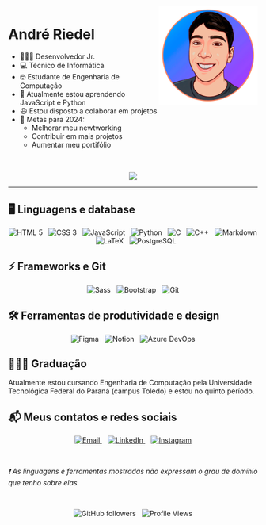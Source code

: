 <img src="foto.gif" alt="Andre Riedel" width="200px" align="right"/>

# André Riedel

- 👨🏻‍💻 Desenvolvedor Jr.
- 💻 Técnico de Informática
- 🤓 Estudante de Engenharia de Computação
- 🌱 Atualmente estou aprendendo JavaScript e Python
- 😃 Estou disposto a colaborar em projetos
- 🥅 Metas para 2024:
    - Melhorar meu newtworking
    - Contribuir em mais projetos
    - Aumentar meu portifólio

<br>

<p align="center">
  <a href="https://github.com/anuraghazra/github-readme-stats">
    <img align="center" src="https://github-readme-stats.vercel.app/api/top-langs/?username=andreriedel&layout=compact&theme=dark&locale=pt-br">
  </a>
</p>

---

## 🖥 Linguagens e database

<p align="center">
  <img alt="HTML 5" src="https://img.shields.io/badge/HTML5-E34F26?style=for-the-badge&logo=html5&logoColor=white">&nbsp;&nbsp;
  <img alt="CSS 3" src="https://img.shields.io/badge/CSS3-1572B6?style=for-the-badge&logo=css3&logoColor=white">&nbsp;&nbsp;
  <img alt="JavaScript" src="https://img.shields.io/badge/JavaScript-F7DF1E?style=for-the-badge&logo=javascript&logoColor=black">&nbsp;&nbsp;
  <img alt="Python" src="https://img.shields.io/badge/Python-FFD43B?style=for-the-badge&logo=python&logoColor=blue">&nbsp;&nbsp;
  <img alt="C" src="https://img.shields.io/badge/C-00599C?style=for-the-badge&logo=c&logoColor=white">&nbsp;&nbsp;
  <img alt="C++" src="https://img.shields.io/badge/C%2B%2B-00599C?style=for-the-badge&logo=c%2B%2B&logoColor=white">&nbsp;&nbsp;
  <img alt="Markdown" src="https://img.shields.io/badge/Markdown-000000?style=for-the-badge&logo=markdown&logoColor=white">&nbsp;&nbsp;
  <img alt="LaTeX" src="https://img.shields.io/badge/LaTeX-47A141?style=for-the-badge&logo=LaTeX&logoColor=white">&nbsp;&nbsp;
  <img alt="PostgreSQL" src="https://img.shields.io/badge/PostgreSQL-316192?style=for-the-badge&logo=postgresql&logoColor=white">
</p>

## ⚡ Frameworks e Git

<p align="center">
  <img alt="Sass" src="https://img.shields.io/badge/Sass-CC6699?style=for-the-badge&logo=sass&logoColor=white">&nbsp;&nbsp;
  <img alt="Bootstrap" src="https://img.shields.io/badge/Bootstrap-563D7C?style=for-the-badge&logo=bootstrap&logoColor=white" />&nbsp;&nbsp;
  <img alt="Git" src="https://img.shields.io/badge/Git-F05032?style=for-the-badge&logo=git&logoColor=white">
</p>

## 🛠 Ferramentas de produtividade e design

<p align="center">
  <img alt="Figma" src="https://img.shields.io/badge/Figma-F24E1E?style=for-the-badge&logo=figma&logoColor=white">&nbsp;&nbsp;
  <img alt="Notion" src="https://img.shields.io/badge/Notion-000000?style=for-the-badge&logo=notion&logoColor=white">&nbsp;&nbsp;
  <img alt="Azure DevOps" src="https://img.shields.io/badge/Azure_DevOps-0078D7?style=for-the-badge&logo=azure-devops&logoColor=white">
</p>

## 👨🏼‍🎓 Graduação

Atualmente estou cursando Engenharia de Computação pela Universidade Tecnológica Federal do Paraná (campus Toledo) e estou no quinto período.

## 📬 Meus contatos e redes sociais

<p align="center">
  <a href="mailto:andreriedelz@gmail.com">
    <img alt="Email" src="https://img.shields.io/badge/Gmail-D14836?style=for-the-badge&logo=gmail&logoColor=white">
  </a>&nbsp;&nbsp;
  <a href="https://www.linkedin.com/in/andre-riedel/">
    <img alt="LinkedIn" src="https://img.shields.io/badge/LinkedIn-0077B5?style=for-the-badge&logo=linkedin&logoColor=white">
  </a>&nbsp;&nbsp;
  <a href="https://www.instagram.com/andreriedel_/">
    <img alt="Instagram" src="https://img.shields.io/badge/Instagram-E4405F?style=for-the-badge&logo=instagram&logoColor=white">
  </a>
<p>

<br>

_❗ As linguagens e ferramentas mostradas não expressam o grau de domínio que tenho sobre elas._

<br>

<p align="center">
    <img alt="GitHub followers" src="https://img.shields.io/github/followers/andreriedel?label=Seguidores">&nbsp;&nbsp;
    <img alt="Profile Views" src="https://komarev.com/ghpvc/?username=andreriedel&style=flat&color=yellow">
</p>
